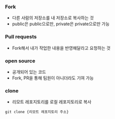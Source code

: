 
### Fork
- 다른 사람의 저장소를 내 저장소로 복사하는 것
- public은 public으로만, private은 private으로만 가능

### Pull requests
- Fork해서 내가 작업한 내용을 반영해달라고 요청하는 것

### open source
- 공개되어 있는 코드
- Fork, PR을 통해 팀원이 아니더라도 기여 가능

### clone
- 리모트 레포지토리를 로컬 레포지토리로 복사
```
git clone {리모트 레포지토리 주소}
```



